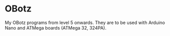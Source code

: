 # OBotz
My OBotz programs from level 5 onwards. They are to be used with Arduino Nano and ATMega boards (ATMega 32, 324PA).
